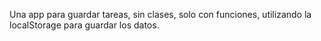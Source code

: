Una app para guardar tareas, sin clases, solo con funciones, utilizando la localStorage para guardar los datos.
